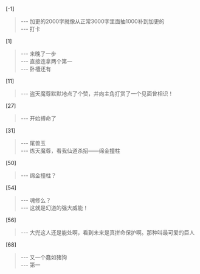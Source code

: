 
[-1] 
>--- 加更的2000字就像从正常3000字里面抽1000补到加更的<br>
>--- 打卡<br>

[1] 
>--- 来晚了一步<br>
>--- 直接连拿两个第一<br>
>--- 卧槽还有<br>

[11] 
>--- 盗天魔尊默默地点了个赞，并向主角打赏了一个见面曾相识！<br>

[27] 
>--- 开始搏命了<br>

[31] 
>--- 尾兽玉<br>
>--- 炼天魔尊，看我仙道杀招——绵金撞柱<br>

[50] 
>--- 绵金撞柱？<br>

[54] 
>--- 魂修么？<br>
>--- 这就是幻道的强大威能！<br>

[56] 
>--- 大兜这人还是能处啊，看到未来是真拼命保护啊。那种叫最可爱的巨人<br>

[68] 
>--- 又一个蠢如猪狗<br>
>--- 第一<br>
